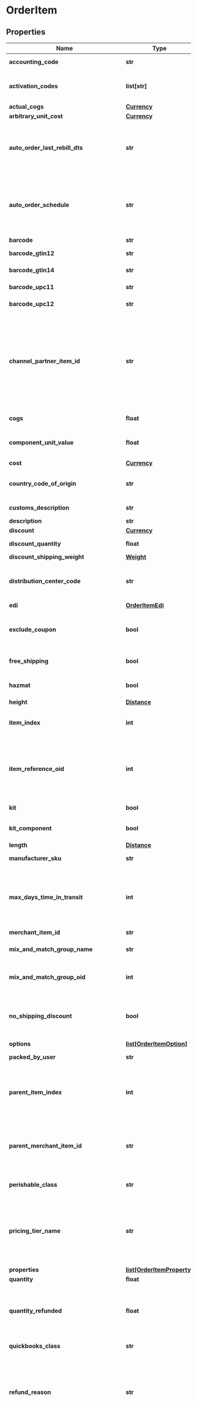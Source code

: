# OrderItem

## Properties
Name | Type | Description | Notes
------------ | ------------- | ------------- | -------------
**accounting_code** | **str** | QuickBooks code | [optional] 
**activation_codes** | **list[str]** | Activation codes assigned to this item | [optional] 
**actual_cogs** | [**Currency**](Currency.md) |  | [optional] 
**arbitrary_unit_cost** | [**Currency**](Currency.md) |  | [optional] 
**auto_order_last_rebill_dts** | **str** | Date/time of the last rebill, used only during order insert to help project future rebills | [optional] 
**auto_order_schedule** | **str** | Auto order schedule, used only during inserts supplying the recurring schedule | [optional] 
**barcode** | **str** | Barcode | [optional] 
**barcode_gtin12** | **str** | Barcode - GTIN 12 | [optional] 
**barcode_gtin14** | **str** | Barcode - GTIN 14 | [optional] 
**barcode_upc11** | **str** | Barcode - UPC 11 | [optional] 
**barcode_upc12** | **str** | Barcode - UPC 12 | [optional] 
**channel_partner_item_id** | **str** | Channel partner item id if this order came through a channel partner and the channel partner item id was mapped to an internal item id | [optional] 
**cogs** | **float** | Cost of goods sold | [optional] 
**component_unit_value** | **float** | Value of the kit component item | [optional] 
**cost** | [**Currency**](Currency.md) |  | [optional] 
**country_code_of_origin** | **str** | Country of origin (ISO-3166 two letter code) | [optional] 
**customs_description** | **str** | Customs description | [optional] 
**description** | **str** | Description | [optional] 
**discount** | [**Currency**](Currency.md) |  | [optional] 
**discount_quantity** | **float** | Discount quantity | [optional] 
**discount_shipping_weight** | [**Weight**](Weight.md) |  | [optional] 
**distribution_center_code** | **str** | Distribution center code responsible for shipping this item | [optional] 
**edi** | [**OrderItemEdi**](OrderItemEdi.md) |  | [optional] 
**exclude_coupon** | **bool** | True if this item is excluded from coupons | [optional] 
**free_shipping** | **bool** | True if the item receives free shipping | [optional] 
**hazmat** | **bool** | Hazardous materials indicator | [optional] 
**height** | [**Distance**](Distance.md) |  | [optional] 
**item_index** | **int** | Index of the item on the order (one based index) | [optional] 
**item_reference_oid** | **int** | Item reference object identifier used to linked to auto order item record | [optional] 
**kit** | **bool** | True if this item is a kit | [optional] 
**kit_component** | **bool** | True if this item is a kit component | [optional] 
**length** | [**Distance**](Distance.md) |  | [optional] 
**manufacturer_sku** | **str** | Manufacturer SKU | [optional] 
**max_days_time_in_transit** | **int** | Maximum days that the item can be in transit before spoilage (perishable products) | [optional] 
**merchant_item_id** | **str** | Item ID | [optional] 
**mix_and_match_group_name** | **str** | Mix and match group name | [optional] 
**mix_and_match_group_oid** | **int** | Mix and match group object identifier | [optional] 
**no_shipping_discount** | **bool** | True if this item is excluded from shipping discounts | [optional] 
**options** | [**list[OrderItemOption]**](OrderItemOption.md) | Options | [optional] 
**packed_by_user** | **str** | Packed by user | [optional] 
**parent_item_index** | **int** | If this item is a kit component, this is the item index of the parent item (kit) | [optional] 
**parent_merchant_item_id** | **str** | If this item is a kit component, this is the item id of the parent item (kit) | [optional] 
**perishable_class** | **str** | Perishable class of the item | [optional] 
**pricing_tier_name** | **str** | Pricing tier that granted the particular price for this item if the customer profile had pricing tiers assigned | [optional] 
**properties** | [**list[OrderItemProperty]**](OrderItemProperty.md) | Properties | [optional] 
**quantity** | **float** | Quantity | [optional] 
**quantity_refunded** | **float** | Quantity refunded on this item (read only except refund operation) | [optional] 
**quickbooks_class** | **str** | QuickBooks class | [optional] 
**refund_reason** | **str** | Refund reason code.  This can only be written during a refund operation otherwise this field is read only. | [optional] 
**return_reason** | **str** | Return reason code.  This can only be written during a refund operation otherwise this field is read only. | [optional] 
**ship_separately** | **bool** | True if this item ships in a separate box | [optional] 
**shipped_by_user** | **str** | Shipped by user | [optional] 
**shipped_dts** | **str** | Date/time that this item was marked shipped | [optional] 
**shipping_status** | **str** | Shipping status for this item.  This is the replacement for the old order level shipping status. | [optional] 
**special_product_type** | **str** | Special product type (USPS Media Mail) | [optional] 
**tags** | [**list[OrderItemTag]**](OrderItemTag.md) | Tags | [optional] 
**tax_free** | **bool** | True if the item is tax free | [optional] 
**tax_product_type** | **str** | Type of product for tax purposes (self or UltraCart Managed taxes) | [optional] 
**taxable_cost** | [**Currency**](Currency.md) |  | [optional] 
**total_cost_with_discount** | [**Currency**](Currency.md) |  | [optional] 
**total_refunded** | [**Currency**](Currency.md) |  | [optional] 
**transmitted_to_distribution_center_dts** | **str** | Date/time that this item was transmitted to the distribution center | [optional] 
**unit_cost_with_discount** | [**Currency**](Currency.md) |  | [optional] 
**upsell** | **bool** | True if this item was added to the order as part of an upsell | [optional] 
**weight** | [**Weight**](Weight.md) |  | [optional] 
**width** | [**Distance**](Distance.md) |  | [optional] 

[[Back to Model list]](../README.md#documentation-for-models) [[Back to API list]](../README.md#documentation-for-api-endpoints) [[Back to README]](../README.md)


